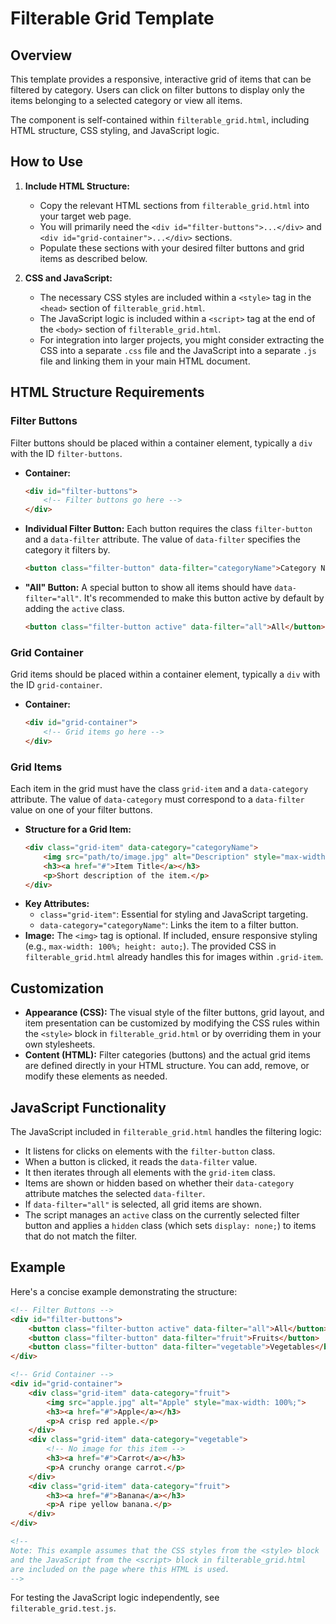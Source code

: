 # Filterable Grid Template

## Overview

This template provides a responsive, interactive grid of items that can be filtered by category. Users can click on filter buttons to display only the items belonging to a selected category or view all items.

The component is self-contained within `filterable_grid.html`, including HTML structure, CSS styling, and JavaScript logic.

## How to Use

1.  **Include HTML Structure:**
    *   Copy the relevant HTML sections from `filterable_grid.html` into your target web page.
    *   You will primarily need the `<div id="filter-buttons">...</div>` and `<div id="grid-container">...</div>` sections.
    *   Populate these sections with your desired filter buttons and grid items as described below.

2.  **CSS and JavaScript:**
    *   The necessary CSS styles are included within a `<style>` tag in the `<head>` section of `filterable_grid.html`.
    *   The JavaScript logic is included within a `<script>` tag at the end of the `<body>` section of `filterable_grid.html`.
    *   For integration into larger projects, you might consider extracting the CSS into a separate `.css` file and the JavaScript into a separate `.js` file and linking them in your main HTML document.

## HTML Structure Requirements

### Filter Buttons

Filter buttons should be placed within a container element, typically a `div` with the ID `filter-buttons`.

*   **Container:**
    ```html
    <div id="filter-buttons">
        <!-- Filter buttons go here -->
    </div>
    ```

*   **Individual Filter Button:**
    Each button requires the class `filter-button` and a `data-filter` attribute. The value of `data-filter` specifies the category it filters by.
    ```html
    <button class="filter-button" data-filter="categoryName">Category Name</button>
    ```

*   **"All" Button:**
    A special button to show all items should have `data-filter="all"`. It's recommended to make this button active by default by adding the `active` class.
    ```html
    <button class="filter-button active" data-filter="all">All</button>
    ```

### Grid Container

Grid items should be placed within a container element, typically a `div` with the ID `grid-container`.

*   **Container:**
    ```html
    <div id="grid-container">
        <!-- Grid items go here -->
    </div>
    ```

### Grid Items

Each item in the grid must have the class `grid-item` and a `data-category` attribute. The value of `data-category` must correspond to a `data-filter` value on one of your filter buttons.

*   **Structure for a Grid Item:**
    ```html
    <div class="grid-item" data-category="categoryName">
        <img src="path/to/image.jpg" alt="Description" style="max-width: 100%;"> <!-- Optional image -->
        <h3><a href="#">Item Title</a></h3>
        <p>Short description of the item.</p>
    </div>
    ```
*   **Key Attributes:**
    *   `class="grid-item"`: Essential for styling and JavaScript targeting.
    *   `data-category="categoryName"`: Links the item to a filter button.
*   **Image:** The `<img>` tag is optional. If included, ensure responsive styling (e.g., `max-width: 100%; height: auto;`). The provided CSS in `filterable_grid.html` already handles this for images within `.grid-item`.

## Customization

*   **Appearance (CSS):**
    The visual style of the filter buttons, grid layout, and item presentation can be customized by modifying the CSS rules within the `<style>` block in `filterable_grid.html` or by overriding them in your own stylesheets.
*   **Content (HTML):**
    Filter categories (buttons) and the actual grid items are defined directly in your HTML structure. You can add, remove, or modify these elements as needed.

## JavaScript Functionality

The JavaScript included in `filterable_grid.html` handles the filtering logic:
*   It listens for clicks on elements with the `filter-button` class.
*   When a button is clicked, it reads the `data-filter` value.
*   It then iterates through all elements with the `grid-item` class.
*   Items are shown or hidden based on whether their `data-category` attribute matches the selected `data-filter`.
*   If `data-filter="all"` is selected, all grid items are shown.
*   The script manages an `active` class on the currently selected filter button and applies a `hidden` class (which sets `display: none;`) to items that do not match the filter.

## Example

Here's a concise example demonstrating the structure:

```html
<!-- Filter Buttons -->
<div id="filter-buttons">
    <button class="filter-button active" data-filter="all">All</button>
    <button class="filter-button" data-filter="fruit">Fruits</button>
    <button class="filter-button" data-filter="vegetable">Vegetables</button>
</div>

<!-- Grid Container -->
<div id="grid-container">
    <div class="grid-item" data-category="fruit">
        <img src="apple.jpg" alt="Apple" style="max-width: 100%;">
        <h3><a href="#">Apple</a></h3>
        <p>A crisp red apple.</p>
    </div>
    <div class="grid-item" data-category="vegetable">
        <!-- No image for this item -->
        <h3><a href="#">Carrot</a></h3>
        <p>A crunchy orange carrot.</p>
    </div>
    <div class="grid-item" data-category="fruit">
        <h3><a href="#">Banana</a></h3>
        <p>A ripe yellow banana.</p>
    </div>
</div>

<!--
Note: This example assumes that the CSS styles from the <style> block
and the JavaScript from the <script> block in filterable_grid.html
are included on the page where this HTML is used.
-->
```

For testing the JavaScript logic independently, see `filterable_grid.test.js`.
